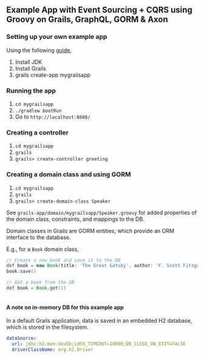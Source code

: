 ## Example App with Event Sourcing + CQRS using Groovy on Grails, GraphQL, GORM & Axon

### Setting up your own example app

Using the following [guide](https://docs.grails.org/6.2.0/guide/single.html#creatingAnApplication), 
1. Install JDK
2. Install Grails
3. grails create-app mygrailsapp 

### Running the app

1. `cd mygrailsapp`
2. `./gradlew bootRun`
3. Go to `http://localhost:8080/`

### Creating a controller 

1. `cd mygrailsapp`
2. `grails`
3. `grails> create-controller greeting`

### Creating a domain class and using GORM

1. `cd mygrailsapp`
2. `grails`
3. `grails> create-domain-class Speaker`

See `grails-app/domain/mygrailsapp/Speaker.groovy` for added properties of the domain class, constraints, and mappings to the DB.

Domain classes in Grails are GORM entities, which provide an ORM interface to the database. 

E.g., for a `Book` domain class, 

```groovy
// Create a new book and save it to the DB
def book = new Book(title: 'The Great Gatsby', author: 'F. Scott Fitzgerald', publishedDate: new Date())
book.save()

// Get a book from the DB
def book = Book.get(1)



```

#### A note on in-memory DB for this example app


In a default Grails application, data is saved in an embedded H2 database, which is stored in the filesystem.

```yaml
dataSource:
  url: jdbc:h2:mem:devDb;LOCK_TIMEOUT=10000;DB_CLOSE_ON_EXIT=FALSE
  driverClassName: org.h2.Driver
```